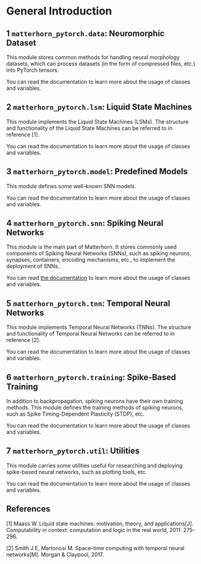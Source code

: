 # General Introduction

## 1 `matterhorn_pytorch.data`: Neuromorphic Dataset

This module stores common methods for handling neural morphology datasets, which can process datasets (in the form of compressed files, etc.) into PyTorch tensors.

You can read the documentation to learn more about the usage of classes and variables.

## 2 `matterhorn_pytorch.lsm`: Liquid State Machines

This module implements the Liquid State Machines (LSMs). The structure and functionality of the Liquid State Machines can be referred to in reference [1].

You can read the documentation to learn more about the usage of classes and variables.

## 3 `matterhorn_pytorch.model`: Predefined Models

This module defines some well-known SNN models.

You can read the documentation to learn more about the usage of classes and variables.

## 4 `matterhorn_pytorch.snn`: Spiking Neural Networks

This module is the main part of Matterhorn. It stores commonly used components of Spiking Neural Networks (SNNs), such as spiking neurons, synapses, containers, encoding mechanisms, etc., to implement the deployment of SNNs.

You can read [the documentation](./snn/0_general.md) to learn more about the usage of classes and variables.

## 5 `matterhorn_pytorch.tnn`: Temporal Neural Networks

This module implements Temporal Neural Networks (TNNs). The structure and functionality of Temporal Neural Networks can be referred to in reference [2].

You can read the documentation to learn more about the usage of classes and variables.

## 6 `matterhorn_pytorch.training`: Spike-Based Training

In addition to backpropagation, spiking neurons have their own training methods. This module defines the training methods of spiking neurons, such as Spike Timing-Dependent Plasticity (STDP), etc.

You can read the documentation to learn more about the usage of classes and variables.

## 7 `matterhorn_pytorch.util`: Utilities

This module carries some utilities useful for researching and deploying spike-based neural networks, such as plotting tools, etc.

You can read the documentation to learn more about the usage of classes and variables.

## References

[1] Maass W. Liquid state machines: motivation, theory, and applications[J]. Computability in context: computation and logic in the real world, 2011: 275-296.

[2] Smith J E, Martonosi M. Space-time computing with temporal neural networks[M]. Morgan & Claypool, 2017.